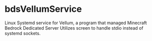 # bdsVellumService
Linux Systemd service for Vellum, a program that managed Minecraft Bedrock Dedicated Server
Utilizes screen to handle stdio instead of systemd sockets.
